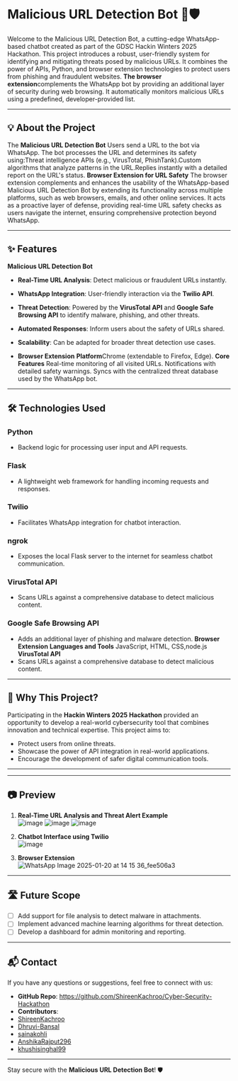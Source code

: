 # Malicious URL Detection Bot 🤖🛡️  

Welcome to the Malicious URL Detection Bot, a cutting-edge WhatsApp-based chatbot created as part of the GDSC Hackin Winters 2025 Hackathon. This project introduces a robust, user-friendly system for identifying and mitigating threats posed by malicious URLs. It combines the power of APIs, Python, and browser extension technologies to protect users from phishing and fraudulent websites.
**The browser extension**complements the WhatsApp bot by providing an additional layer of security during web browsing. It automatically monitors  malicious URLs using a predefined, developer-provided list.

---

## 💡 **About the Project**  

The **Malicious URL Detection Bot**  Users send a URL to the bot via WhatsApp.
The bot processes the URL and determines its safety using:Threat intelligence APIs (e.g., VirusTotal, PhishTank).Custom algorithms that analyze patterns in the URL.Replies instantly with a detailed report on the URL's status.
**Browser Extension for URL Safety** The browser extension complements and enhances the usability of the WhatsApp-based Malicious URL Detection Bot by extending its functionality across multiple platforms, such as web browsers, emails, and other online services. It acts as a proactive layer of defense, providing real-time URL safety checks as users navigate the internet, ensuring comprehensive protection beyond WhatsApp.

---

## ✨ **Features**  
**Malicious URL Detection Bot** 
- **Real-Time URL Analysis**: Detect malicious or fraudulent URLs instantly.  
- **WhatsApp Integration**: User-friendly interaction via the **Twilio API**.  
- **Threat Detection**: Powered by the **VirusTotal API** and **Google Safe Browsing API** to identify malware, phishing, and other threats.  
- **Automated Responses**: Inform users about the safety of URLs shared.  
- **Scalability**: Can be adapted for broader threat detection use cases.

- **Browser Extension**
**Platform**Chrome (extendable to Firefox, Edge).
**Core Features**
Real-time monitoring of all visited URLs.
Notifications with detailed safety warnings.
Syncs with the centralized threat database used by the WhatsApp bot.

---

## 🛠️ **Technologies Used**  

### **Python**  
- Backend logic for processing user input and API requests.  

### **Flask**  
- A lightweight web framework for handling incoming requests and responses.  

### **Twilio**  
- Facilitates WhatsApp integration for chatbot interaction.

### **ngrok**
- Exposes the local Flask server to the internet for seamless chatbot communication.  

### **VirusTotal API**  
- Scans URLs against a comprehensive database to detect malicious content.  

### **Google Safe Browsing API**  
- Adds an additional layer of phishing and malware detection.
**Browser Extension**
**Languages and Tools** JavaScript, HTML, CSS,node.js
**VirusTotal API**  
- Scans URLs against a comprehensive database to detect malicious content.  

---

## 🌟 **Why This Project?**  

Participating in the **Hackin Winters 2025 Hackathon** provided an opportunity to develop a real-world cybersecurity tool that combines innovation and technical expertise. This project aims to:  
- Protect users from online threats.  
- Showcase the power of API integration in real-world applications.  
- Encourage the development of safer digital communication tools.  

---


---

## 📷 **Preview**  

1. **Real-Time URL Analysis and Threat Alert Example**  
   ![image](https://github.com/user-attachments/assets/6ad57abb-475e-490f-a0f8-c3fea55b84b4)
    ![image](https://github.com/user-attachments/assets/cc7bf744-ca6d-4530-91c9-0b81b84bea35)
   ![image](https://github.com/user-attachments/assets/8ece8eb9-1304-4121-833a-2115341e048f)

2. **Chatbot Interface using Twilio**  
  ![image](https://github.com/user-attachments/assets/aaf9ecb3-c05f-4a12-af1a-4b67040307df)

3. **Browser Extension**
   ![WhatsApp Image 2025-01-20 at 14 15 36_fee506a3](https://github.com/user-attachments/assets/7df5b296-bcd3-4af1-96ad-e65537a63b81)

---

## 🛣️ **Future Scope**  

- [ ] Add support for file analysis to detect malware in attachments.  
- [ ] Implement advanced machine learning algorithms for threat detection.  
- [ ] Develop a dashboard for admin monitoring and reporting.  
 
---

## 📬 **Contact**  

If you have any questions or suggestions, feel free to connect with us:  
- **GitHub Repo**: https://github.com/ShireenKachroo/Cyber-Security-Hackathon  
- **Contributors**:
- [ShireenKachroo](https://github.com/ShireenKachroo)
- [Dhruvi-Bansal](https://github.com/Dhruvi-Bansal)
- [sainakohli](https://github.com/sainakohli)
- [AnshikaRajput296](https://github.com/AnshikaRajput296)
- [khushisinghal99](https://github.com/khushisinghal99)

---

Stay secure with the **Malicious URL Detection Bot**! 🛡️  


